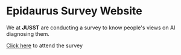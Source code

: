 # Epidaurus Survey Website

We at **JUSST** are conducting a survey to know people's views on AI diagnosing them. 

[Click here](https://forms.gle/N8uzUQ3b5M9eSFRw6) to attend the survey 

